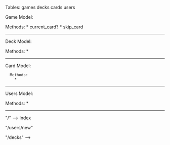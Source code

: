 Tables:
games
decks
cards
users


Game Model:

  Methods:
    * current_card?
    * skip_card

___________________________

Deck Model:

  Methods:
    *
___________________________

Card Model:

      Methods:
        *
____________________________

Users Model:

  Methods:
    *

__________________________


"/" --> Index

"/users/new"

"/decks"  -->













